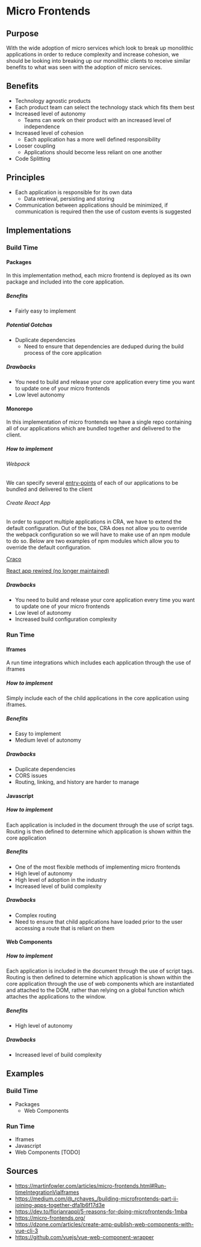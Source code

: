 # Micro Frontends

## Purpose

With the wide adoption of micro services which look to break up monolithic applications in order to reduce complexity and increase cohesion, we should be looking into breaking up our monolithic clients to receive similar benefits to what was seen with the adoption of micro services.

## Benefits

* Technology agnostic products
* Each product team can select the technology stack which fits them best
* Increased level of autonomy
  * Teams can work on their product with an increased level of independence
* Increased level of cohesion
  * Each application has a more well defined responsibility
* Looser coupling
  * Applications should become less reliant on one another
* Code Splitting

## Principles

* Each application is responsible for its own data
  * Data retrieval, persisting and storing
* Communication between applications should be minimized, if communication is required then the use of custom events is suggested

## Implementations

### Build Time

#### Packages

In this implementation method, each micro frontend is deployed as its own package and included into the core application.

##### Benefits

* Fairly easy to implement

##### Potential Gotchas

* Duplicate dependencies
  * Need to ensure that dependencies are deduped during the build process of the core application

##### Drawbacks

* You need to build and release your core application every time you want to update one of your micro frontends
* Low level autonomy

#### Monorepo

In this implementation of micro frontends we have a single repo containing all of our applications which are bundled together and delivered to the client.

##### How to implement

###### Webpack

We can specify several [entry-points](https://webpack.js.org/concepts/entry-points) of each of our applications to be bundled and delivered to the client

###### Create React App

In order to support multiple applications in CRA, we have to extend the default configuration. Out of the box, CRA does not allow you to override the webpack configuration so we will have to make use of an npm module to do so. Below are two examples of npm modules which allow you to override the default configuration.

[Craco](https://www.npmjs.com/package/@craco/craco)

[React app rewired (no longer maintained)](https://www.npmjs.com/package/react-app-rewired)

##### Drawbacks

* You need to build and release your core application every time you want to update one of your micro frontends
* Low level of autonomy
* Increased build configuration complexity


### Run Time

#### Iframes

A run time integrations which includes each application through the use of iframes

##### How to implement

Simply include each of the child applications in the core application using iframes.

##### Benefits

* Easy to implement
* Medium level of autonomy

##### Drawbacks

* Duplicate dependencies
* CORS issues
* Routing, linking, and history are harder to manage

#### Javascript

##### How to implement

Each application is included in the document through the use of script tags. Routing is then defined to determine which application is shown within the core application

##### Benefits

* One of the most flexible methods of implementing micro frontends
* High level of autonomy
* High level of adoption in the industry
* Increased level of build complexity

##### Drawbacks

* Complex routing
* Need to ensure that child applications have loaded prior to the user accessing a route that is reliant on them

#### Web Components

##### How to implement

Each application is included in the document through the use of script tags. Routing is then defined to determine which application is shown within the core application through the use of web components which are instantiated and attached to the DOM, rather than relying on a global function which attaches the applications to the window.

##### Benefits

* High level of autonomy

##### Drawbacks

* Increased level of build complexity

## Examples

### Build Time

* Packages
  * Web Components

### Run Time

* Iframes
* Javascript
* Web Components [TODO]

## Sources

* https://martinfowler.com/articles/micro-frontends.html#Run-timeIntegrationViaIframes
* https://medium.com/@_rchaves_/building-microfrontends-part-ii-joining-apps-together-dfa1b6f17d3e
* https://dev.to/florianrappl/5-reasons-for-doing-microfrontends-1mba
* https://micro-frontends.org/
* https://dzone.com/articles/create-amp-publish-web-components-with-vue-cli-3
* https://github.com/vuejs/vue-web-component-wrapper
